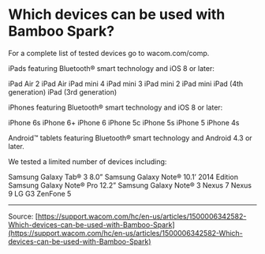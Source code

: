 # Which devices can be used with Bamboo Spark?

For a complete list of tested devices go to wacom.com/comp.


iPads featuring Bluetooth® smart technology and iOS 8 or later:

iPad Air 2
iPad Air
iPad mini 4
iPad mini 3
iPad mini 2
iPad mini
iPad (4th generation)
iPad (3rd generation)



iPhones featuring Bluetooth® smart technology and iOS 8 or later:

iPhone 6s
iPhone 6+
iPhone 6
iPhone 5c
iPhone 5s
iPhone 5
iPhone 4s



Android™ tablets featuring Bluetooth® smart technology and Android 4.3 or later.


We tested a limited number of devices including:

Samsung Galaxy Tab® 3 8.0”
Samsung Galaxy Note® 10.1’ 2014 Edition
Samsung Galaxy Note® Pro 12.2”
Samsung Galaxy Note® 3
Nexus 7
Nexus 9
LG G3
ZenFone 5

---
Source: [https://support.wacom.com/hc/en-us/articles/1500006342582-Which-devices-can-be-used-with-Bamboo-Spark](https://support.wacom.com/hc/en-us/articles/1500006342582-Which-devices-can-be-used-with-Bamboo-Spark)
